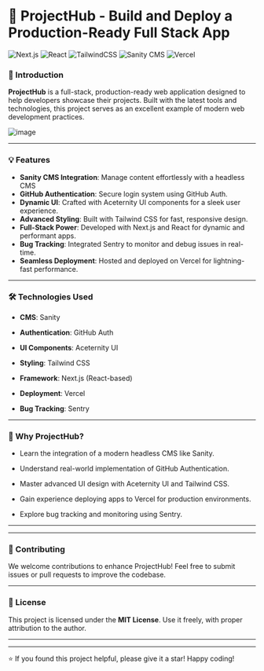 
  

# 🚀 ProjectHub - Build and Deploy a Production-Ready Full Stack App

  

![Next.js](https://img.shields.io/badge/Next.js-15-blue?style=flat-square)
![React](https://img.shields.io/badge/React-19.0-blue?style=flat-square)
![TailwindCSS](https://img.shields.io/badge/TailwindCSS-3.0-06B6D4?style=flat-square)
![Sanity CMS](https://img.shields.io/badge/Sanity-CMS-red?style=flat-square)
![Vercel](https://img.shields.io/badge/Vercel-Deployment-black?style=flat-square)

### 🌟 Introduction

**ProjectHub** is a full-stack, production-ready web application designed to help developers showcase their projects. Built with the latest tools and technologies, this project serves as an excellent example of modern web development practices.

![image](https://github.com/user-attachments/assets/fc35de41-2112-4c44-b740-ff15bea7bb62)



---

  

### 💡 Features

-  **Sanity CMS Integration**: Manage content effortlessly with a headless CMS
-  **GitHub Authentication**: Secure login system using GitHub Auth.
-  **Dynamic UI**: Crafted with Aceternity UI components for a sleek user experience.
-  **Advanced Styling**: Built with Tailwind CSS for fast, responsive design.
-  **Full-Stack Power**: Developed with Next.js and React for dynamic and performant apps.
-  **Bug Tracking**: Integrated Sentry to monitor and debug issues in real-time.
-  **Seamless Deployment**: Hosted and deployed on Vercel for lightning-fast performance.

  

---

  

### 🛠️ Technologies Used

-  **CMS**: Sanity

-  **Authentication**: GitHub Auth

-  **UI Components**: Aceternity UI

-  **Styling**: Tailwind CSS

-  **Framework**: Next.js (React-based)

-  **Deployment**: Vercel

-  **Bug Tracking**: Sentry

  

---

  

### 🎯 Why ProjectHub?

- Learn the integration of a modern headless CMS like Sanity.

- Understand real-world implementation of GitHub Authentication.

- Master advanced UI design with Aceternity UI and Tailwind CSS.

- Gain experience deploying apps to Vercel for production environments.

- Explore bug tracking and monitoring using Sentry.

  

---

  


  

---

  

### 🌟 Contributing

  

We welcome contributions to enhance ProjectHub! Feel free to submit issues or pull requests to improve the codebase.

  

---

  

### 📄 License

  

This project is licensed under the **MIT License**. Use it freely, with proper attribution to the author.

  

---

  


  

---

  

⭐ If you found this project helpful, please give it a star! Happy coding!
